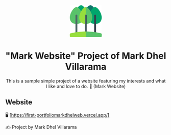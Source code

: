 <!-- markdownlint-configure-file {
  "MD013": {
    "code_blocks": false,
    "tables": false
  },
  "MD033": false,
  "MD041": false
} -->

<div align="center">
  <a href="https://markdhelweb.vercel.app/" target="_blank">
    <img alt="favicon.ico" height="100" src="/images/tree.png"/>
  </a>
</div>

<div align="center">

# "Mark Website" Project of Mark Dhel Villarama

This is a sample simple project of a website featuring my interests and what I 
like and love to do. 👋 (Mark Website)
</div>

## Website

🖥️ [https://first-portfoliomarkdhelweb.vercel.app/]

✍️ Project by Mark Dhel Villarama
